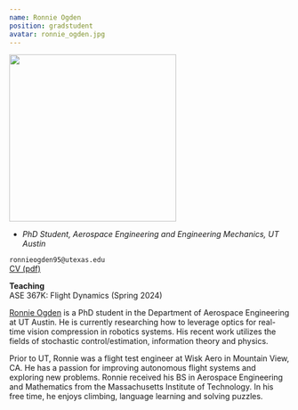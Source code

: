 ```yaml
---
name: Ronnie Ogden
position: gradstudent
avatar: ronnie_ogden.jpg
---
```


<img width="300" src="{{site.baseurl}}/images/people/{{page.avatar}}" data-action="zoom">

- _PhD Student, Aerospace Engineering and Engineering Mechanics, UT Austin_<br>

<i class="fa fa-envelope-o"></i> `ronnieogden95@utexas.edu`<br>
<i class="fa fa-newspaper-o"></i> [CV (pdf)](/documents/ronnie_ogden_cv.pdf)

**Teaching**<br>
ASE 367K: Flight Dynamics (Spring 2024)

[Ronnie Ogden](https://www.linkedin.com/in/ronald-ogden-746556108/) is a PhD student in the Department of Aerospace Engineering at UT Austin. He is currently researching how to leverage optics for real-time vision compression in robotics systems. His recent work utilizes the fields of stochastic control/estimation, information theory and physics.

Prior to UT, Ronnie was a flight test engineer at Wisk Aero in Mountain View, CA. He has a passion for improving autonomous flight systems and exploring new problems. Ronnie received his BS in Aerospace Engineering and Mathematics from the Massachusetts Institute of Technology. In his free time, he enjoys climbing, language learning and solving puzzles.
